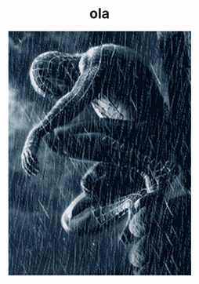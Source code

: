 <h1 style="display: flex; justify-content: center; align-items: center;">ola</h1>
<div style="display: flex; justify-content: center; align-items: center;">
  <img src="img/spiderman.gif" alt="soyyoxd" class="responsive-img" style="margin-right: 10px; display: block; margin-left: auto; margin-right: auto;">
</div>
